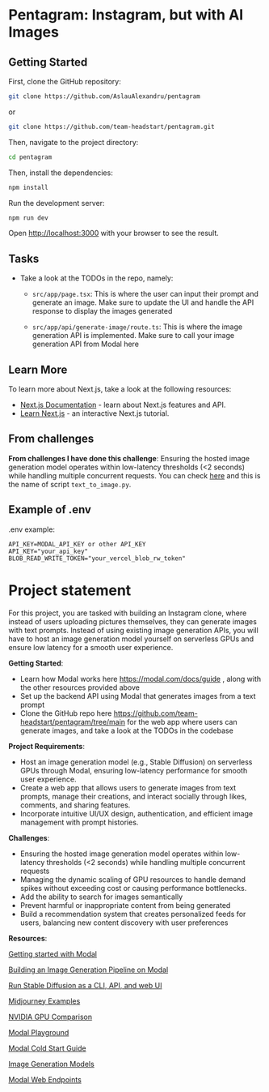 # Pentagram: Instagram, but with AI Images

## Getting Started

First, clone the GitHub repository:
```bash
git clone https://github.com/AslauAlexandru/pentagram
```

or 

```bash
git clone https://github.com/team-headstart/pentagram.git
```

Then, navigate to the project directory:

```bash
cd pentagram
```

Then, install the dependencies:

```bash
npm install
```

Run the development server:

```bash
npm run dev
```

Open [http://localhost:3000](http://localhost:3000) with your browser to see the result.

## Tasks

- Take a look at the TODOs in the repo, namely:

    - `src/app/page.tsx`: This is where the user can input their prompt and generate an image. Make sure to update the UI and handle the API response to display the images generated

    - `src/app/api/generate-image/route.ts`: This is where the image generation API is implemented. Make sure to call your image generation API from Modal here


## Learn More

To learn more about Next.js, take a look at the following resources:

- [Next.js Documentation](https://nextjs.org/docs) - learn about Next.js features and API.
- [Learn Next.js](https://nextjs.org/learn) - an interactive Next.js tutorial.

## From challenges
**From challenges I have done this challenge**:
Ensuring the hosted image generation model operates within low-latency thresholds (<2 seconds) while handling multiple concurrent requests.
You can check [here](https://github.com/AslauAlexandru/pentagram/blob/main/pentagram-modal-python/text_to_image.py) and this is the name of script ``` text_to_image.py ```.
## Example of .env 
.env example:
```
API_KEY=MODAL_API_KEY or other API_KEY 
API_KEY="your_api_key" 
BLOB_READ_WRITE_TOKEN="your_vercel_blob_rw_token"

```

# Project statement

For this project, you are tasked with building an Instagram clone, 
where instead of users uploading pictures themselves, they can generate images 
with text prompts. Instead of using existing image generation APIs, 
you will have to host an image generation model yourself on serverless GPUs and 
ensure low latency for a smooth user experience.

**Getting Started**:

- Learn how Modal works here https://modal.com/docs/guide , along with the other resources provided above
- Set up the backend API using Modal that generates images from a text prompt
- Clone the GitHub repo here https://github.com/team-headstart/pentagram/tree/main for the web app where users can generate images, and take a look at the TODOs in the codebase

**Project Requirements**:

- Host an image generation model (e.g., Stable Diffusion) on serverless GPUs through Modal, ensuring low-latency performance for smooth user experience.
- Create a web app that allows users to generate images from text prompts, manage their creations, and interact socially through likes, comments, and sharing features.
- Incorporate intuitive UI/UX design, authentication, and efficient image management with prompt histories.

**Challenges**:

- Ensuring the hosted image generation model operates within low-latency thresholds (<2 seconds) while handling multiple concurrent requests
- Managing the dynamic scaling of GPU resources to handle demand spikes without exceeding cost or causing performance bottlenecks.
- Add the ability to search for images semantically
- Prevent harmful or inappropriate content from being generated
- Build a recommendation system that creates personalized feeds for users, balancing new content discovery with user preferences

**Resources**:

[Getting started with Modal](https://modal.com/docs/examples/hello_world)

[Building an Image Generation Pipeline on Modal](https://www.youtube.com/watch?v=sHSKArbiKmU)

[Run Stable Diffusion as a CLI, API, and web UI](https://modal.com/docs/examples/text_to_image)

[Midjourney Examples](https://www.midjourney.com/explore?tab=top)

[NVIDIA GPU Comparison](https://www.digitalocean.com/community/tutorials/h100_vs_other_gpus_choosing_the_right_gpu_for_your_machine_learning_workload)

[Modal Playground](https://modal.com/playground/get_started)

[Modal Cold Start Guide](https://modal.com/docs/guide/cold-start)

[Image Generation Models](https://huggingface.co/models?pipeline_tag=text-to-image)

[Modal Web Endpoints](https://modal.com/docs/guide/webhooks)





